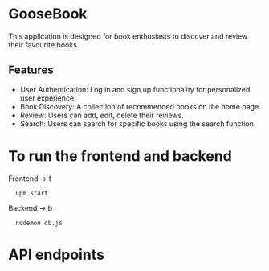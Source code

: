 # GooseBook
This application is designed for book enthusiasts to discover and review their favourite books. 

## Features
- User Authentication: Log in and sign up functionality for personalized user experience.
- Book Discovery: A collection of recommended books on the home page.
- Review: Users can add, edit, delete their reviews.
- Search: Users can search for specific books using the search function.

# To run the frontend and backend
Frontend -> f
```
  npm start
```
Backend -> b
```
  nodemon db.js
```
# API endpoints
